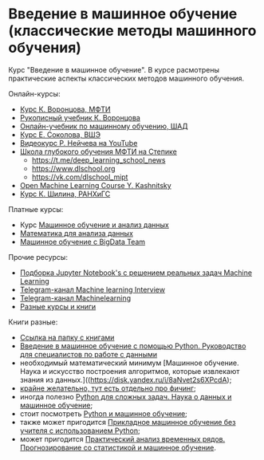 # Введение в машинное обучение (классические методы машинного обучения)

Курс "Введение в машинное обучение". В курсе расмотрены практические аспекты классических методов машинного обучения. 

Онлайн-курсы:
- [Курс К. Воронцова, МФТИ](http://www.machinelearning.ru/wiki/index.php?title=Машинное_обучение_%28курс_лекций%2C_К.В.Воронцов%29)
- [Рукописный учебник К. Воронцова](http://www.machinelearning.ru/wiki/images/6/6d/Voron-ML-1.pdf)
- [Онлайн-учебник по машинному обучению, ШАД](https://education.yandex.ru/handbook/ml)
- [Курс Е. Соколова, ВШЭ](https://github.com/esokolov/ml-course-hse)
- [Видеокурс Р. Нейчева на YouTube](https://www.youtube.com/playlist?list=PL4_hYwCyhAvZeq93ssEUaR47xhvs7IhJM)
- [Школа глубокого обучения МФТИ на Степике](https://stepik.org/org/dlschool)
  - https://t.me/deep_learning_school_news
  - https://www.dlschool.org
  - https://vk.com/dlschool_mipt
- [Open Machine Learning Course Y. Kashnitsky](https://mlcourse.ai/book/index.html)
- [Курс К. Шилина, РАНХиГС](https://github.com/kshilin/machine-learning)

Платные курсы:
- Курс [Машинное обучение и анализ данных](https://datasciencecourse.ru/)
- [Математика для анализа данных](https://fpmi-edu.ru/math_course)
- [Машинное обучение с BigData Team](https://bigdatateam.org/ru/machine-learning-course)

Прочие ресурсы:
- [Подборка Jupyter Notebook's с решением реальных задач Machine Learning](https://github.com/alrinchino/practical-machine-learning-with-python/tree/master/notebooks)
- [Telegram-канал Machine learning Interview](https://t.me/machinelearning_interview)
- [Telegram-канал Machinelearning](https://t.me/ai_machinelearning_big_data)
- [Разные курсы и книги](https://github.com/alrinchino/ml-road)

Книги разные:
- [Ссылка на папку с книгами](https://disk.yandex.ru/d/CQjofNDRmpD2Fg)
- [Введение в машинное обучение с помощью Python. Руководство для специалистов по работе с данными](https://www.ozon.ru/product/vvedenie-v-mashinnoe-obuchenie-s-pomoshchyu-python-rukovodstvo-dlya-spetsialistov-po-rabote-140891479/?gclid=Cj0KCQjwm9yJBhDTARIsABKIcGYQpWkVvvgHSqLxKZQrHxeiy7tnd4JtJVGMAZVf4qiqFYEd_v_Cij4aAqOREALw_wcB&sh=b6tA4YBT&utm_campaign=RF_Product_Shopping_Books_super&utm_medium=cpc&utm_source=google) 
- необходимый математический минимум [Машинное обучение. Наука и искусство построения алгоритмов, которые извлекают знания из данных.]((https://disk.yandex.ru/i/8aNvet2s6XPcdA);
- [крайне желательно, тут есть отдельно про фичинг](https://disk.yandex.ru/i/ctrcwtN5fLm43g);
- иногда полезно [Python для сложных задач. Наука о данных и машинное обучение](https://disk.yandex.ru/i/a_C1roQhG4Oumw);
- стоит посмотреть [Python и машинное обучение](https://disk.yandex.ru/i/JAdHR7H3PxrILA);
- также может пригодится [Прикладное машинное обучение без учителя с использованием Python](https://www.ozon.ru/product/prikladnoe-mashinnoe-obuchenie-bez-uchitelya-s-ispolzovaniem-python-patel-ankur-277453373/?gclid=Cj0KCQjwm9yJBhDTARIsABKIcGYbvMlfmKeCH8EdbjXGJk_SHNtsaNkDzZjNbIYQisYUAN9zKIGCCyIaAihQEALw_wcB&sh=L01CMB1l&utm_campaign=RF_Product_Shopping_Books_normal&utm_medium=cpc&utm_source=google);
- может пригодится [Практический анализ временных рядов. Прогнозирование со статистикой и машинное обучение](https://disk.yandex.ru/i/2vOWU-yu1FsfoA).



